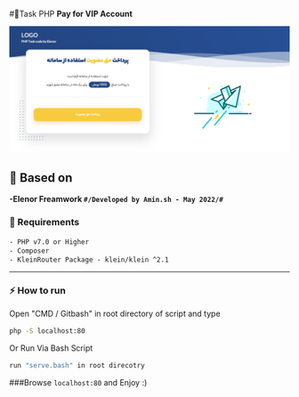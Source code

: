 #🧩Task PHP
**Pay for VIP Account**

![Screenshot](screenshot.png)

## 📃 Based on
**-Elenor Freamwork ```#/Developed by Amin.sh - May 2022/#```**


### 🔧 Requirements
```
- PHP v7.0 or Higher
- Composer
- KleinRouter Package - klein/klein ^2.1
```

------------

### ⚡ How to run

Open "CMD / Gitbash" in root directory of script and type

```bash
php -S localhost:80
```
Or Run Via Bash Script
```bash
run "serve.bash" in root direcotry
```

###Browse ``` localhost:80 ``` and Enjoy :)